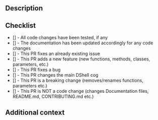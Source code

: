 ## Description

<!--Describe your pull request here-->

## Checklist

<!--To check an item in the checklist, put an x between the square brackets without spaces. Like - [x]-->

- [] - All code changes have been tested, if any
- [] - The documentation has been updated accordingly for any code changes
- [] - This PR fixes an already existing issue
- [] - This PR adds a new feature (new functions, methods, classes, parameters, etc.)
- [] - This PR fixes a bug
- [] - This PR changes the main DShell cog
- [] - This PR is a breaking change (removes/renames functions, parameters etc.)
- [] - This PR is NOT a code change (changes Documentation files, README.md, CONTRIBUTING.md etc.)

## Additional context

<!--This is optional, provide some more context on your pull request here-->